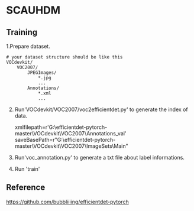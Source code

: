 # SCAUHDM

## Training 

1.Prepare dataset.

    # your dataset structure should be like this
    VOCdevkit/
        VOC2007/  
            JPEGImages/
                *.jpg
                ...
            Annotations/
                *.xml
                ...
                
2. Run'VOCdevkit/VOC2007/voc2efficientdet.py' to generate the index of data.

    xmlfilepath=r'G:\efficientdet-pytorch-master\VOCdevkit\VOC2007\Annotations_val'
    saveBasePath=r"G:\efficientdet-pytorch-master\VOCdevkit\VOC2007\ImageSets\Main"

3. Run'voc_annotation.py' to generate a txt file about label informations.

4. Run 'train'


## Reference
https://github.com/bubbliiiing/efficientdet-pytorch
